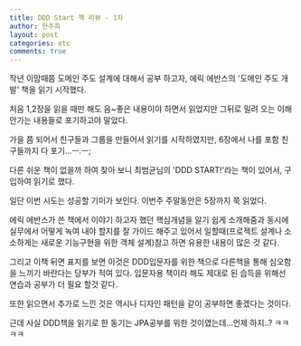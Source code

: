 ```yaml
---
title: DDD Start 책 리뷰 - 1차
author: 한주희
layout: post
categories: etc
comments: true
---
```


작년 이맘때쯤 도메인 주도 설계에 대해서 공부 하고자, 에릭 에반스의 '도메인 주도 개발' 책을 읽기 시작했다.

처음 1,2장을 읽을 때만 해도 음~좋은 내용이야 하면서 읽었지만 그뒤로 밀려 오는 이해 안가는 내용들로 포기하고야 말았다.

가을 쯤 되어서 친구들과 그룹을 만들어서 읽기를 시작하였지만, 6장에서 나를 포함 친구들까지 다 포기...ㅡ.ㅡ;

다른 쉬운 책이 없을까 하여 찾아 보니 최범균님의 'DDD START!'라는 책이 있어서, 구입하여 읽기로 했다.

일단 이번 시도는 성공할 기미가 보인다. 이번주 주말동안은 5장까지 쭉 읽었다.

에릭 에반스가 쓴 책에서 이야기 하고자 했던 핵심개념을 알기 쉽게 소개해줌과 동시에 실무에서 어떻게 녹여 내야 할지를
잘 가이드 해주고 있어서 일할때(프로젝트 설계나 소소하게는 새로운 기능구현을 위한 객체 설계)참고 하면 유용한 
내용이 많은 것 같다.

그리고 이책 뒤면 표지를 보면 이것은 DDD입문자를 위한 책으로 다른책을 통해 심오함을 느끼기 바란다는 당부가 
적여 있다. 입문자용 책이라 해도 제대로 된 습득을 위해선 연습과 공부가 더 필요 할것 같다.

또한 읽으면서 추가로 느낀 것은 역시나 디자인 패턴을 같이 공부하면 좋겠다는 것이다.

근데 사실 DDD책을 읽기로 한 동기는 JPA공부를 위한 것이였는데...언제 하지..? ㅋㅋㅋㅋ
